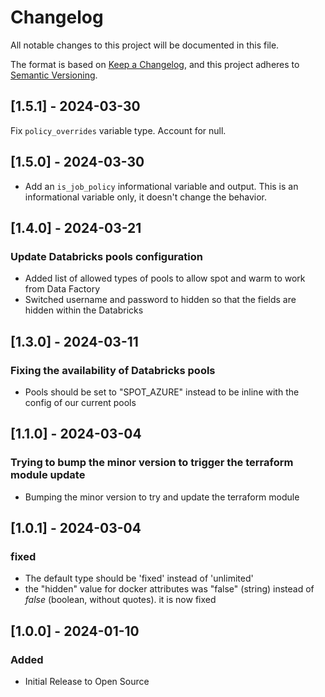 # Changelog

All notable changes to this project will be documented in this file.

The format is based on [Keep a Changelog](https://keepachangelog.com/en/1.0.0/),
and this project adheres to [Semantic Versioning](https://semver.org/spec/v2.0.0.html).

## [1.5.1] - 2024-03-30

Fix `policy_overrides` variable type. Account for null.

## [1.5.0] - 2024-03-30

- Add an `is_job_policy` informational variable and output. This is an informational variable only, it doesn't change the behavior.

## [1.4.0] - 2024-03-21

### Update Databricks pools configuration

- Added list of allowed types of pools to allow spot and warm to work from Data Factory
- Switched username and password to hidden so that the fields are hidden within the Databricks

## [1.3.0] - 2024-03-11

### Fixing the availability of Databricks pools

- Pools should be set to "SPOT_AZURE" instead to be inline with the config of our current pools

## [1.1.0] - 2024-03-04

### Trying to bump the minor version to trigger the terraform module update

- Bumping the minor version to try and update the terraform module

## [1.0.1] - 2024-03-04

### fixed

- The default type should be 'fixed' instead of 'unlimited'
- the "hidden" value for docker attributes was "false" (string) instead of _false_ (boolean, without quotes). it is now fixed

## [1.0.0] - 2024-01-10

### Added

- Initial Release to Open Source
